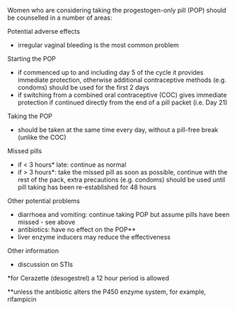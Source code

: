 Women who are considering taking the progestogen\-only pill (POP) should be counselled in a number of areas:  
  
Potential adverse effects  
* irregular vaginal bleeding is the most common problem

  
Starting the POP  
* if commenced up to and including day 5 of the cycle it provides immediate protection, otherwise additional contraceptive methods (e.g. condoms) should be used for the first 2 days
* if switching from a combined oral contraceptive (COC) gives immediate protection if continued directly from the end of a pill packet (i.e. Day 21\)

  
Taking the POP  
* should be taken at the same time every day, without a pill\-free break (unlike the COC)

  
Missed pills  
* if \< 3 hours\* late: continue as normal
* if \> 3 hours\*: take the missed pill as soon as possible, continue with the rest of the pack, extra precautions (e.g. condoms) should be used until pill taking has been re\-established for 48 hours

  
Other potential problems  
* diarrhoea and vomiting: continue taking POP but assume pills have been missed \- see above
* antibiotics: have no effect on the POP\*\*
* liver enzyme inducers may reduce the effectiveness

  
Other information  
* discussion on STIs

  
\*for Cerazette (desogestrel) a 12 hour period is allowed  
  
\*\*unless the antibiotic alters the P450 enzyme system, for example, rifampicin